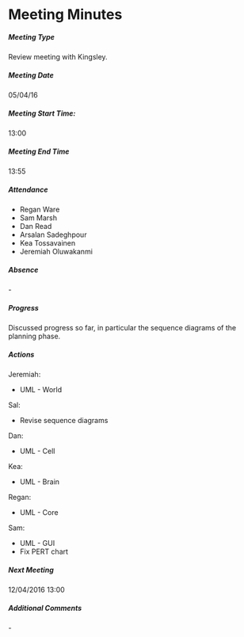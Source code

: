 # Meeting Minutes

##### Meeting Type

Review meeting with Kingsley.

##### Meeting Date

05/04/16

##### Meeting Start Time:

13:00

##### Meeting End Time

13:55

##### Attendance

- Regan Ware
- Sam Marsh
- Dan Read
- Arsalan Sadeghpour
- Kea Tossavainen
- Jeremiah Oluwakanmi

##### Absence

\-

##### Progress

Discussed progress so far, in particular the sequence diagrams of the planning phase.

##### Actions

Jeremiah:

- UML - World

Sal:

- Revise sequence diagrams

Dan:

- UML - Cell

Kea:

- UML - Brain

Regan:

- UML - Core

Sam: 

- UML - GUI
- Fix PERT chart

##### Next Meeting

12/04/2016 13:00

##### Additional Comments

\-
